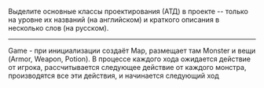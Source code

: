 Выделите основные классы проектирования (АТД) в проекте -- только на уровне их названий (на английском) и краткого описания в несколько слов (на русском).

---

Game - при инициализации создаёт Map, размещает там Monster и вещи (Armor, Weapon, Potion). В процессе каждого хода ожидается действие от игрока, рассчитывается следующее действие от каждого монстра, производятся все эти действия, и начинается следующий ход